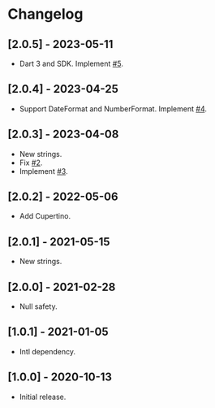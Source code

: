 # Changelog

## [2.0.5] - 2023-05-11

* Dart 3 and SDK. Implement [#5](https://github.com/deakjahn/l10n_esperanto/issues/5).

## [2.0.4] - 2023-04-25

* Support DateFormat and NumberFormat. Implement [#4](https://github.com/deakjahn/l10n_esperanto/issues/4).

## [2.0.3] - 2023-04-08

* New strings.
* Fix [#2](https://github.com/deakjahn/l10n_esperanto/issues/2).
* Implement [#3](https://github.com/deakjahn/l10n_esperanto/pull/3).

## [2.0.2] - 2022-05-06

* Add Cupertino.

## [2.0.1] - 2021-05-15

* New strings.

## [2.0.0] - 2021-02-28

* Null safety.

## [1.0.1] - 2021-01-05

* Intl dependency.

## [1.0.0] - 2020-10-13

* Initial release.
